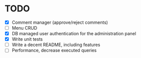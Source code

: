 # TODO

- [x] Comment manager (approve/reject comments)
- [ ] Menu CRUD
- [x] DB managed user authentication for the administration panel
- [x] Write unit tests
- [ ] Write a decent README, including features
- [ ] Performance, decrease executed queries
